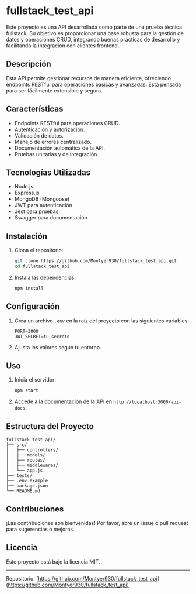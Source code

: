 # fullstack_test_api

Este proyecto es una API desarrollada como parte de una prueba técnica fullstack. Su objetivo es proporcionar una base robusta para la gestión de datos y operaciones CRUD, integrando buenas prácticas de desarrollo y facilitando la integración con clientes frontend.


## Descripción

Esta API permite gestionar recursos de manera eficiente, ofreciendo endpoints RESTful para operaciones básicas y avanzadas. Está pensada para ser fácilmente extensible y segura.

## Características

- Endpoints RESTful para operaciones CRUD.
- Autenticación y autorización.
- Validación de datos.
- Manejo de errores centralizado.
- Documentación automática de la API.
- Pruebas unitarias y de integración.

## Tecnologías Utilizadas

- Node.js
- Express.js
- MongoDB (Mongoose)
- JWT para autenticación
- Jest para pruebas
- Swagger para documentación

## Instalación

1. Clona el repositorio:
    ```bash
    git clone https://github.com/Montyer930/fullstack_test_api.git
    cd fullstack_test_api
    ```
2. Instala las dependencias:
    ```bash
    npm install
    ```

## Configuración

1. Crea un archivo `.env` en la raíz del proyecto con las siguientes variables:
    ```
    PORT=3000
    JWT_SECRET=tu_secreto
    ```
2. Ajusta los valores según tu entorno.

## Uso

1. Inicia el servidor:
    ```bash
    npm start
    ```
2. Accede a la documentación de la API en `http://localhost:3000/api-docs`.

## Estructura del Proyecto

```
fullstack_test_api/
├── src/
│   ├── controllers/
│   ├── models/
│   ├── routes/
│   ├── middlewares/
│   └── app.js
├── tests/
├── .env.example
├── package.json
└── README.md
```

## Contribuciones

¡Las contribuciones son bienvenidas! Por favor, abre un issue o pull request para sugerencias o mejoras.

## Licencia

Este proyecto está bajo la licencia MIT.

---
Repositorio: [https://github.com/Montyer930/fullstack_test_api](https://github.com/Montyer930/fullstack_test_api)